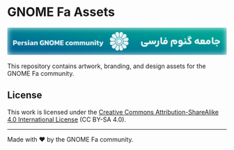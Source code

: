 # GNOME Fa Assets

![Persian GNOME Community Narrow Banner](/banners/persian-gnome-community-banner-narrow.png)

This repository contains artwork, branding, and design assets for the GNOME Fa community.

## License

This work is licensed under the [Creative Commons Attribution-ShareAlike 4.0 International License](https://creativecommons.org/licenses/by-sa/4.0/) (CC BY-SA 4.0).

---
Made with ❤️ by the GNOME Fa community.
